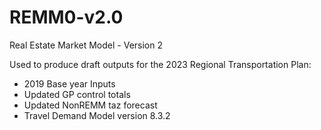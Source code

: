 # REMM0-v2.0
Real Estate Market Model - Version 2

Used to produce draft outputs for the 2023 Regional Transportation Plan:
- 2019 Base year Inputs
- Updated GP control totals
- Updated NonREMM taz forecast
- Travel Demand Model version 8.3.2

